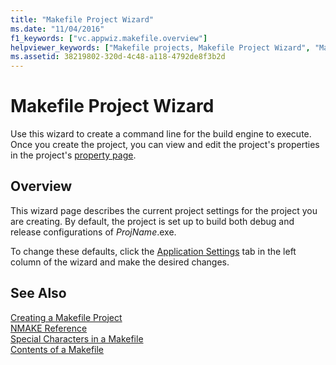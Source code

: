 ```yaml
---
title: "Makefile Project Wizard"
ms.date: "11/04/2016"
f1_keywords: ["vc.appwiz.makefile.overview"]
helpviewer_keywords: ["Makefile projects, Makefile Project Wizard", "MakeFile Project Wizard [Visual Studio]"]
ms.assetid: 38219802-320d-4c48-a118-4792de8f3b2d
---
```

# Makefile Project Wizard

Use this wizard to create a command line for the build engine to execute. Once you create the project, you can view and edit the project's properties in the project's [property page](../ide/working-with-project-properties.md).

## Overview

This wizard page describes the current project settings for the project you are creating. By default, the project is set up to build both debug and release configurations of *ProjName*.exe.

To change these defaults, click the [Application Settings](../ide/application-settings-makefile-project-wizard.md) tab in the left column of the wizard and make the desired changes.

## See Also

[Creating a Makefile Project](../ide/creating-a-makefile-project.md)<br>
[NMAKE Reference](../build/nmake-reference.md)<br>
[Special Characters in a Makefile](../build/special-characters-in-a-makefile.md)<br>
[Contents of a Makefile](../build/contents-of-a-makefile.md)